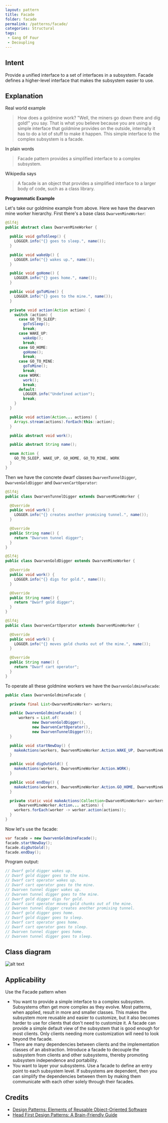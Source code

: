 ```yaml
---
layout: pattern
title: Facade
folder: facade
permalink: /patterns/facade/
categories: Structural
tags:
 - Gang Of Four
 - Decoupling
---
```


## Intent

Provide a unified interface to a set of interfaces in a subsystem. Facade defines a higher-level 
interface that makes the subsystem easier to use.

## Explanation

Real world example

> How does a goldmine work? "Well, the miners go down there and dig gold!" you say. That is what you 
> believe because you are using a simple interface that goldmine provides on the outside, internally 
> it has to do a lot of stuff to make it happen. This simple interface to the complex subsystem is a 
> facade.

In plain words

> Facade pattern provides a simplified interface to a complex subsystem.

Wikipedia says

> A facade is an object that provides a simplified interface to a larger body of code, such as a 
> class library.

**Programmatic Example**

Let's take our goldmine example from above. Here we have the dwarven mine worker hierarchy. First
there's a base class `DwarvenMineWorker`:

```java
@Slf4j
public abstract class DwarvenMineWorker {

  public void goToSleep() {
    LOGGER.info("{} goes to sleep.", name());
  }

  public void wakeUp() {
    LOGGER.info("{} wakes up.", name());
  }

  public void goHome() {
    LOGGER.info("{} goes home.", name());
  }

  public void goToMine() {
    LOGGER.info("{} goes to the mine.", name());
  }

  private void action(Action action) {
    switch (action) {
      case GO_TO_SLEEP:
        goToSleep();
        break;
      case WAKE_UP:
        wakeUp();
        break;
      case GO_HOME:
        goHome();
        break;
      case GO_TO_MINE:
        goToMine();
        break;
      case WORK:
        work();
        break;
      default:
        LOGGER.info("Undefined action");
        break;
    }
  }

  public void action(Action... actions) {
    Arrays.stream(actions).forEach(this::action);
  }

  public abstract void work();

  public abstract String name();

  enum Action {
    GO_TO_SLEEP, WAKE_UP, GO_HOME, GO_TO_MINE, WORK
  }
}
```

Then we have the concrete dwarf classes `DwarvenTunnelDigger`, `DwarvenGoldDigger` and 
`DwarvenCartOperator`:

```java
@Slf4j
public class DwarvenTunnelDigger extends DwarvenMineWorker {

  @Override
  public void work() {
    LOGGER.info("{} creates another promising tunnel.", name());
  }

  @Override
  public String name() {
    return "Dwarven tunnel digger";
  }
}

@Slf4j
public class DwarvenGoldDigger extends DwarvenMineWorker {

  @Override
  public void work() {
    LOGGER.info("{} digs for gold.", name());
  }

  @Override
  public String name() {
    return "Dwarf gold digger";
  }
}

@Slf4j
public class DwarvenCartOperator extends DwarvenMineWorker {

  @Override
  public void work() {
    LOGGER.info("{} moves gold chunks out of the mine.", name());
  }

  @Override
  public String name() {
    return "Dwarf cart operator";
  }
}

```

To operate all these goldmine workers we have the `DwarvenGoldmineFacade`:

```java
public class DwarvenGoldmineFacade {

  private final List<DwarvenMineWorker> workers;

  public DwarvenGoldmineFacade() {
      workers = List.of(
            new DwarvenGoldDigger(),
            new DwarvenCartOperator(),
            new DwarvenTunnelDigger());
  }

  public void startNewDay() {
    makeActions(workers, DwarvenMineWorker.Action.WAKE_UP, DwarvenMineWorker.Action.GO_TO_MINE);
  }

  public void digOutGold() {
    makeActions(workers, DwarvenMineWorker.Action.WORK);
  }

  public void endDay() {
    makeActions(workers, DwarvenMineWorker.Action.GO_HOME, DwarvenMineWorker.Action.GO_TO_SLEEP);
  }

  private static void makeActions(Collection<DwarvenMineWorker> workers,
      DwarvenMineWorker.Action... actions) {
    workers.forEach(worker -> worker.action(actions));
  }
}
```

Now let's use the facade:

```java
var facade = new DwarvenGoldmineFacade();
facade.startNewDay();
facade.digOutGold();
facade.endDay();
```

Program output:

```java
// Dwarf gold digger wakes up.
// Dwarf gold digger goes to the mine.
// Dwarf cart operator wakes up.
// Dwarf cart operator goes to the mine.
// Dwarven tunnel digger wakes up.
// Dwarven tunnel digger goes to the mine.
// Dwarf gold digger digs for gold.
// Dwarf cart operator moves gold chunks out of the mine.
// Dwarven tunnel digger creates another promising tunnel.
// Dwarf gold digger goes home.
// Dwarf gold digger goes to sleep.
// Dwarf cart operator goes home.
// Dwarf cart operator goes to sleep.
// Dwarven tunnel digger goes home.
// Dwarven tunnel digger goes to sleep.
```

## Class diagram

![alt text](./etc/facade.urm.png "Facade pattern class diagram")

## Applicability

Use the Facade pattern when

* You want to provide a simple interface to a complex subsystem. Subsystems often get more complex 
as they evolve. Most patterns, when applied, result in more and smaller classes. This makes the 
subsystem more reusable and easier to customize, but it also becomes harder to use for clients that 
don't need to customize it. A facade can provide a simple default view of the subsystem that is good 
enough for most clients. Only clients needing more customization will need to look beyond the 
facade.
* There are many dependencies between clients and the implementation classes of an abstraction. 
Introduce a facade to decouple the subsystem from clients and other subsystems, thereby promoting 
subsystem independence and portability.
* You want to layer your subsystems. Use a facade to define an entry point to each subsystem level. 
If subsystems are dependent, then you can simplify the dependencies between them by making them 
communicate with each other solely through their facades.

## Credits

* [Design Patterns: Elements of Reusable Object-Oriented Software](https://www.amazon.com/gp/product/0201633612/ref=as_li_tl?ie=UTF8&camp=1789&creative=9325&creativeASIN=0201633612&linkCode=as2&tag=javadesignpat-20&linkId=675d49790ce11db99d90bde47f1aeb59)
* [Head First Design Patterns: A Brain-Friendly Guide](https://www.amazon.com/gp/product/0596007124/ref=as_li_tl?ie=UTF8&camp=1789&creative=9325&creativeASIN=0596007124&linkCode=as2&tag=javadesignpat-20&linkId=6b8b6eea86021af6c8e3cd3fc382cb5b)
